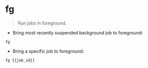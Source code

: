 # fg

> Run jobs in foreground.

- Bring most recently suspended background job to foreground:

`fg`

- Bring a specific job to foreground:

`fg {{job_id}}`
